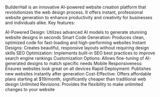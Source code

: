 BuilderHall is an innovative AI-powered website creation platform that revolutionizes the web design process. It offers instant, professional website generation to enhance productivity and creativity for businesses and individuals alike.
Key features:

AI-Powered Design: Utilizes advanced AI models to generate stunning website designs in seconds
Smart Code Generation: Produces clean, optimized code for fast-loading and high-performing websites
Instant Designs: Creates beautiful, responsive layouts without requiring design skills
SEO Optimization: Implements built-in SEO best practices to improve search engine rankings
Customization Options: Allows fine-tuning of AI-generated designs to match specific needs
Mobile Responsiveness: Ensures websites look great on all devices
Rapid Deployment: Publishes new websites instantly after generation
Cost-Effective: Offers affordable plans starting at $19/month, significantly cheaper than traditional web design
Unlimited Revisions: Provides the flexibility to make unlimited changes to your website

